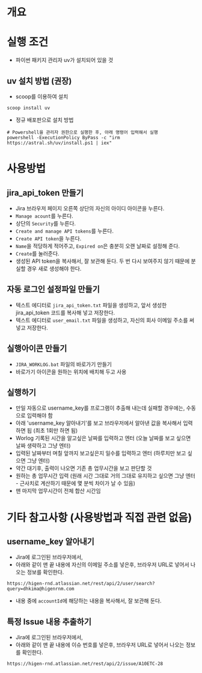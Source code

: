 
# 개요

# 실행 조건
* 파이썬 패키지 관리자 uv가 설치되어 있을 것

## uv 설치 방법 (권장)
* scoop를 이용하여 설치
```
scoop install uv
```

* 정규 배포판으로 설치 방법
```
# Powershell을 관리자 권한으로 실행한 후, 아래 명령어 입력해서 실행
powershell -ExecutionPolicy ByPass -c "irm https://astral.sh/uv/install.ps1 | iex"
```


# 사용방법

## jira_api_token 만들기
* Jira 브라우저 페이지 오른쪽 상단의 자신의 아이디 아이콘을 누른다.
* `Manage acount`를 누른다.
* 상단의 `Security`를 누른다.
* `Create and manage API tokens`를 누른다.
* `Create API token`을 누른다.
* `Name`을 적당하게 적어주고, `Expired on`은 충분히 오랜 날짜로 설정해 준다.
* `Create`를 눌러준다.
* 생성된 API token을 복사해서, 잘 보관해 둔다.  두 번 다시 보여주지 않기 때문에 분실할 경우 새로 생성해야 한다.

## 자동 로그인 설정파일 만들기
* 텍스트 에디터로 `jira_api_token.txt` 파일을 생성하고, 앞서 생성한 jira_api_token 코드를 복사해 넣고 저장한다.
* 텍스트 에디터로 `user_email.txt` 파일을 생성하고, 자신의 회사 이메일 주소를 써넣고 저장한다.

## 실행아이콘 만들기
* `JIRA_WORKLOG.bat` 파일의 바로가기 만들기
* 바로가기 아이콘을 원하는 위치에 배치해 두고 사용

## 실행하기
* 만일 자동으로 username_key를 프로그램이 추출해 내는데 실패할 경우에는, 수동으로 입력해야 함
* 아래 'username_key 알아내기'를 보고 브라우저에서 알아낸 값을 복사해서 입력하면 됩 (최초 1회만 하면 됨)
* Worlog 기록된 시간을 알고싶은 날짜를 입력하고 엔터 (오늘 날짜를 보고 싶으면 날짜 생략하고 그냥 엔터)
* 입력된 날짜부터 며칠 앞까지 보고싶은지 일수를 입력하고 엔터 (하루치만 보고 싶으면 그냥 엔터)
* 약간 대기후, 출력이 나오면 기존 총 업무시간을 보고 판단할 것
* 원하는 총 업무시간 입력 (원래 시간 그대로 거의 그대로 유지하고 싶으면 그냥 엔터 - 근사치로 계산하기 때문에 몇 분씩 차이가 날 수 있음)
* 맨 마지막 업무시간이 전체 합산 시간임


# 기타 참고사항 (사용방법과 직접 관련 없음)

## username_key 알아내기
* Jira에 로그인된 브라우저에서,
* 아래와 같이 맨 끝 내용에 자신의 이메일 주소를 넣은후, 브라우저 URL로 넣어서 나오는 정보를 확인한다.
```
https://higen-rnd.atlassian.net/rest/api/2/user/search?query=dhkima@higenrnm.com
```
* 내용 중에 `accountId`에 해당하는 내용을 복사해서, 잘 보관해 둔다.

## 특정 Issue 내용 추출하기
* Jira에 로그인된 브라우저에서,
* 아래와 같이 맨 끝 내용에 이슈 번호를 넣은후, 브라우저 URL로 넣어서 나오는 정보를 확인한다.
```
https://higen-rnd.atlassian.net/rest/api/2/issue/A10ETC-28
```
